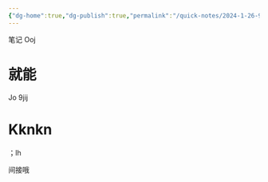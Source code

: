 ```yaml
---
{"dg-home":true,"dg-publish":true,"permalink":"/quick-notes/2024-1-26-9-53/","tags":["gardenEntry"],"dgPassFrontmatter":true}
---
```


笔记
Ooj
# 就能
Jo 9jij


# Kknkn
；lh

间接哦
